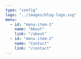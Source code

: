 ```yaml
---
type: "config"
logo: "../images/blog-logo.svg"
menu:
  - id: "menu-item-1"
    name: "About"
    link: "/about"
  - id: "menu-item-2"
    name: "Contact"
    link: "/contact"
---
```

